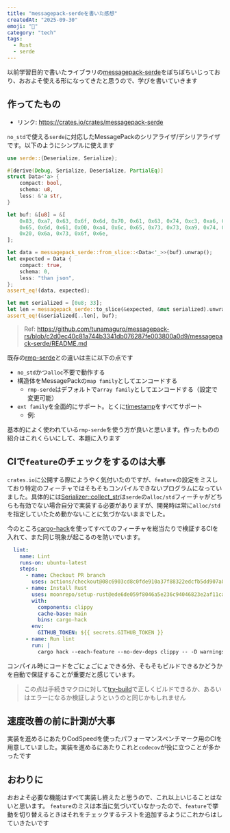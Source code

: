 ```yaml
---
title: "messagepack-serdeを書いた感想"
createdAt: "2025-09-30"
emoji: "📖"
category: "tech"
tags:
  - Rust
  - serde
---
```


以前学習目的で書いたライブラリの[messagepack-serde](https://crates.io/crates/messagepack-serde)をぼちぼちいじっており、おおよそ使える形になってきたと思うので、学びを書いていきます

## 作ってたもの

- リンク: https://crates.io/crates/messagepack-serde

`no_std`で使える`serde`に対応したMessagePackのシリアライザ/デシリアライザです。以下のようにシンプルに使えます

```rust
use serde::{Deserialize, Serialize};

#[derive(Debug, Serialize, Deserialize, PartialEq)]
struct Data<'a> {
    compact: bool,
    schema: u8,
    less: &'a str,
}

let buf: &[u8] = &[
    0x83, 0xa7, 0x63, 0x6f, 0x6d, 0x70, 0x61, 0x63, 0x74, 0xc3, 0xa6, 0x73, 0x63, 0x68,
    0x65, 0x6d, 0x61, 0x00, 0xa4, 0x6c, 0x65, 0x73, 0x73, 0xa9, 0x74, 0x68, 0x61, 0x6e,
    0x20, 0x6a, 0x73, 0x6f, 0x6e,
];

let data = messagepack_serde::from_slice::<Data<'_>>(buf).unwrap();
let expected = Data {
    compact: true,
    schema: 0,
    less: "than json",
};
assert_eq!(data, expected);

let mut serialized = [0u8; 33];
let len = messagepack_serde::to_slice(&expected, &mut serialized).unwrap();
assert_eq!(&serialized[..len], buf);
```

> Ref: https://github.com/tunamaguro/messagepack-rs/blob/c2d0ec40c81a744b3341db076287fe003800a0d9/messagepack-serde/README.md

既存の[rmp-serde](https://crates.io/crates/rmp-serde)との違いは主に以下の点です

- `no_std`かつ`alloc`不要で動作する
- 構造体をMessagePackの`map family`としてエンコードする
  - `rmp-serde`はデフォルトで`array family`としてエンコードする（設定で変更可能）
- `ext family`を全面的にサポート。とくに[timestamp](https://github.com/msgpack/msgpack/blob/master/spec.md#timestamp-extension-type)をすべてサポート
  - 例:

基本的によく使われている`rmp-serde`を使う方が良いと思います。作ったものの紹介はこれくらいにして、本題に入ります

## CIで`feature`のチェックをするのは大事

`crates.io`に公開する際にようやく気付いたのですが、`feature`の設定をミスしており特定のフィーチャではそもそもコンパイルできないプログラムになっていました。具体的には[Serializer::collect_str](https://docs.rs/serde/1.0.221/serde/trait.Serializer.html#method.collect_str)は`serde`の`alloc/std`フィーチャがどちらも有効でない場合自分で実装する必要がありますが、開発時は常に`alloc/std`を指定していたため動かないことに気づかないままでした。

今のところ[cargo-hack](https://github.com/taiki-e/cargo-hack)を使ってすべてのフィーチャを総当たりで検証するCIを入れて、また同じ現象が起こるのを防いでいます。

```yaml
  lint:
    name: Lint
    runs-on: ubuntu-latest
    steps:
      - name: Checkout PR branch
        uses: actions/checkout@08c6903cd8c0fde910a37f88322edcfb5dd907a8 # v5.0.0
      - name: Install Rust
        uses: moonrepo/setup-rust@ede6de059f8046a5e236c94046823e2af11ca670 # v1.2.2
        with:
          components: clippy
          cache-base: main
          bins: cargo-hack
        env:
          GITHUB_TOKEN: ${{ secrets.GITHUB_TOKEN }}
      - name: Run lint
        run: |
          cargo hack --each-feature --no-dev-deps clippy -- -D warnings
```

コンパイル時にコードをごにょごにょできる分、そもそもビルドできるかどうかを自動で保証することが重要だと感じています。

> この点は手続きマクロに対して[try-build](https://crates.io/crates/trybuild)で正しくビルドできるか、あるいはエラーになるか検証しようというのと同じかもしれません

## 速度改善の前に計測が大事

実装を進めるにあたりCodSpeedを使ったパフォーマンスベンチマーク用のCIを用意していました。実装を進めるにあたりこれと`codecov`が役に立つことが多かったです

## おわりに

おおよそ必要な機能はすべて実装し終えたと思うので、これ以上いじることはないと思います。
`feature`のミスは本当に気づいていなかったので、`feature`で挙動を切り替えるときはそれをチェックするテストを追加するようにこれからはしていきたいです
